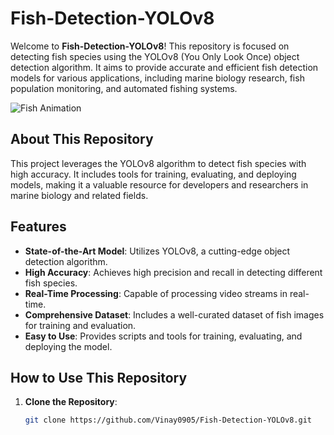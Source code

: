# Fish-Detection-YOLOv8

Welcome to **Fish-Detection-YOLOv8**! This repository is focused on detecting fish species using the YOLOv8 (You Only Look Once) object detection algorithm. It aims to provide accurate and efficient fish detection models for various applications, including marine biology research, fish population monitoring, and automated fishing systems.

![Fish Animation](https://example.com/path-to-your-fish-animation.gif) <!-- Replace with the actual URL of your GIF -->

## About This Repository
This project leverages the YOLOv8 algorithm to detect fish species with high accuracy. It includes tools for training, evaluating, and deploying models, making it a valuable resource for developers and researchers in marine biology and related fields.

## Features
- **State-of-the-Art Model**: Utilizes YOLOv8, a cutting-edge object detection algorithm.
- **High Accuracy**: Achieves high precision and recall in detecting different fish species.
- **Real-Time Processing**: Capable of processing video streams in real-time.
- **Comprehensive Dataset**: Includes a well-curated dataset of fish images for training and evaluation.
- **Easy to Use**: Provides scripts and tools for training, evaluating, and deploying the model.



## How to Use This Repository
1. **Clone the Repository**: 
   ```bash
   git clone https://github.com/Vinay0905/Fish-Detection-YOLOv8.git
